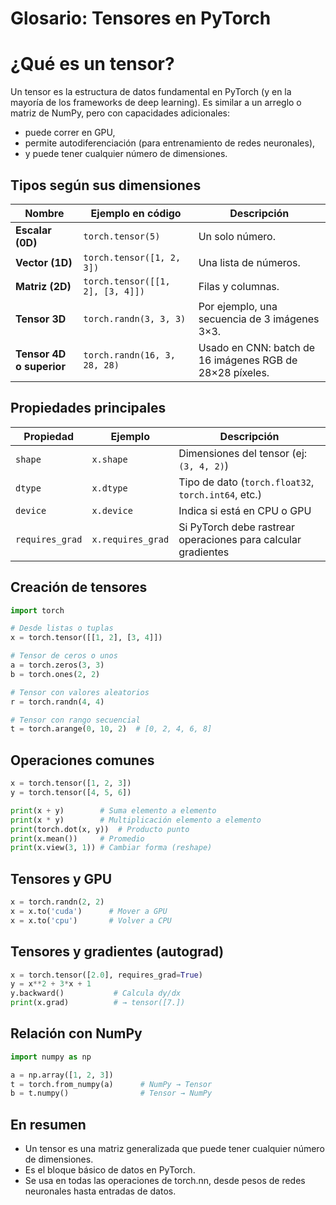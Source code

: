 # Glosario: Tensores en PyTorch
# ¿Qué es un tensor?
Un tensor es la estructura de datos fundamental en PyTorch (y en la mayoría de los frameworks de deep learning).
Es similar a un arreglo o matriz de NumPy, pero con capacidades adicionales:

- puede correr en GPU,
- permite autodiferenciación (para entrenamiento de redes neuronales),
- y puede tener cualquier número de dimensiones.

## Tipos según sus dimensiones
| Nombre                   | Ejemplo en código                | Descripción                                              |
| ------------------------ | -------------------------------- | -------------------------------------------------------- |
| **Escalar (0D)**         | `torch.tensor(5)`                | Un solo número.                                          |
| **Vector (1D)**          | `torch.tensor([1, 2, 3])`        | Una lista de números.                                    |
| **Matriz (2D)**          | `torch.tensor([[1, 2], [3, 4]])` | Filas y columnas.                                        |
| **Tensor 3D**            | `torch.randn(3, 3, 3)`           | Por ejemplo, una secuencia de 3 imágenes 3×3.            |
| **Tensor 4D o superior** | `torch.randn(16, 3, 28, 28)`     | Usado en CNN: batch de 16 imágenes RGB de 28×28 píxeles. |

## Propiedades principales
| Propiedad       | Ejemplo           | Descripción                                                   |
| --------------- | ----------------- | ------------------------------------------------------------- |
| `shape`         | `x.shape`         | Dimensiones del tensor (ej: `(3, 4, 2)`)                      |
| `dtype`         | `x.dtype`         | Tipo de dato (`torch.float32`, `torch.int64`, etc.)           |
| `device`        | `x.device`        | Indica si está en CPU o GPU                                   |
| `requires_grad` | `x.requires_grad` | Si PyTorch debe rastrear operaciones para calcular gradientes |

## Creación de tensores
```python
import torch

# Desde listas o tuplas
x = torch.tensor([[1, 2], [3, 4]])

# Tensor de ceros o unos
a = torch.zeros(3, 3)
b = torch.ones(2, 2)

# Tensor con valores aleatorios
r = torch.randn(4, 4)

# Tensor con rango secuencial
t = torch.arange(0, 10, 2)  # [0, 2, 4, 6, 8]
```
## Operaciones comunes
```python
x = torch.tensor([1, 2, 3])
y = torch.tensor([4, 5, 6])

print(x + y)        # Suma elemento a elemento
print(x * y)        # Multiplicación elemento a elemento
print(torch.dot(x, y))  # Producto punto
print(x.mean())     # Promedio
print(x.view(3, 1)) # Cambiar forma (reshape)
```
## Tensores y GPU
```python
x = torch.randn(2, 2)
x = x.to('cuda')      # Mover a GPU
x = x.to('cpu')       # Volver a CPU
```
## Tensores y gradientes (autograd)
```python
x = torch.tensor([2.0], requires_grad=True)
y = x**2 + 3*x + 1
y.backward()           # Calcula dy/dx
print(x.grad)          # → tensor([7.])
```
## Relación con NumPy
```python
import numpy as np

a = np.array([1, 2, 3])
t = torch.from_numpy(a)      # NumPy → Tensor
b = t.numpy()                # Tensor → NumPy
```
## En resumen
- Un tensor es una matriz generalizada que puede tener cualquier número de dimensiones.
- Es el bloque básico de datos en PyTorch.
- Se usa en todas las operaciones de torch.nn, desde pesos de redes neuronales hasta entradas de datos.